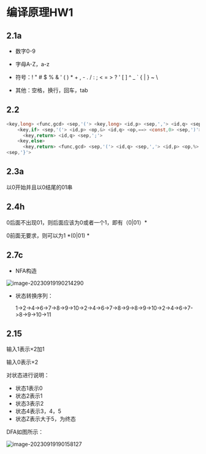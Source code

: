 # 编译原理HW1

## 2.1a

- 数字0-9

- 字母A-Z，a-z

- 符号：! " # $ % & ' (  ) * + , - . / : ; < = >  ?  ' [  ] ^ _  `  { | }  ~  \
- 其他：空格，换行，回车，tab



## 2.2

```c
<key,long> <func,gcd> <sep,'('> <key,long> <id,p> <sep,','> <id,q> <sep,')'> <sep,'{'>
    <key,if> <sep,'('> <id,p> <op,&> <id,q> <op,==> <const,0> <sep,')'>
      <key,return> <id,q> <sep,';'>
    <key,else>
      <key,return> <func,gcd> <sep,'('> <id,q> <sep,','> <id,p> <op,%> <id,q> <sep,')'> <sep,';'>
<sep,'}'>
```



## 2.3a

以0开始并且以0结尾的01串



## 2.4h

0后面不出现01，则后面应该为0或者一个1，即有（0|01）*

0前面无要求，则可以为1 *(0|01) *



## 2.7c

- NFA构造

![image-20230919190214290](C:\Users\Nutrition\AppData\Roaming\Typora\typora-user-images\image-20230919190214290.png)

- 状态转换序列：

  1->2->4->6->7->8->9->10->2->4->6->7->8->9->8->9->10->2->4->6->7->8->9->10->11



## 2.15

输入1表示×2加1

输入0表示×2

对状态进行说明：

- 状态1表示0
- 状态2表示1
- 状态3表示2
- 状态4表示3，4，5
- 状态Z表示大于5，为终态

DFA如图所示：

![image-20230919190158127](C:\Users\Nutrition\AppData\Roaming\Typora\typora-user-images\image-20230919190158127.png)
